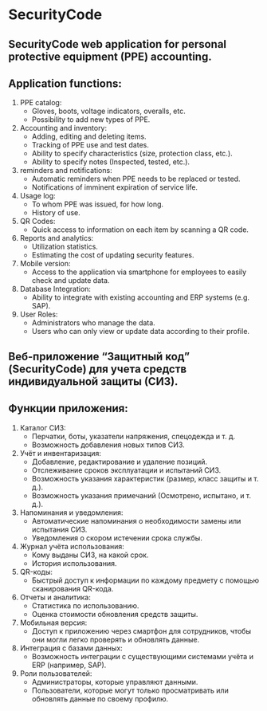 # SecurityCode

## SecurityCode web application for personal protective equipment (PPE) accounting.

## Application functions:

1. PPE catalog:
   - Gloves, boots, voltage indicators, overalls, etc.
   - Possibility to add new types of PPE.
2. Accounting and inventory:
   - Adding, editing and deleting items.
   - Tracking of PPE use and test dates.
   - Ability to specify characteristics (size, protection class, etc.).
   - Ability to specify notes (Inspected, tested, etc.).
3. reminders and notifications:
   - Automatic reminders when PPE needs to be replaced or tested.
   - Notifications of imminent expiration of service life.
4. Usage log:
   - To whom PPE was issued, for how long.
   - History of use.
5. QR Codes:
   - Quick access to information on each item by scanning a QR code.
6. Reports and analytics:
   - Utilization statistics.
   - Estimating the cost of updating security features.
7. Mobile version:
   - Access to the application via smartphone for employees to easily check and update data.
8. Database Integration:
   - Ability to integrate with existing accounting and ERP systems (e.g. SAP).
9. User Roles:
   - Administrators who manage the data.
   - Users who can only view or update data according to their profile.

## Веб-приложение “Защитный код” (SecurityCode) для учета средств индивидуальной защиты (СИЗ).

## Функции приложения:

1. Каталог СИЗ:
   - Перчатки, боты, указатели напряжения, спецодежда и т. д.
   - Возможность добавления новых типов СИЗ.
2. Учёт и инвентаризация:
   - Добавление, редактирование и удаление позиций.
   - Отслеживание сроков эксплуатации и испытаний СИЗ.
   - Возможность указания характеристик (размер, класс защиты и т. д.).
   - Возможность указания примечаний (Осмотрено, испытано, и т. д.).
3. Напоминания и уведомления:
   - Автоматические напоминания о необходимости замены или испытания СИЗ.
   - Уведомления о скором истечении срока службы.
4. Журнал учёта использования:
   - Кому выданы СИЗ, на какой срок.
   - История использования.
5. QR-коды:
   - Быстрый доступ к информации по каждому предмету с помощью сканирования QR-кода.
6. Отчеты и аналитика:
   - Статистика по использованию.
   - Оценка стоимости обновления средств защиты.
7. Мобильная версия:
   - Доступ к приложению через смартфон для сотрудников, чтобы они могли легко проверять и обновлять данные.
8. Интеграция с базами данных:
   - Возможность интеграции с существующими системами учёта и ERP (например, SAP).
9. Роли пользователей:
   - Администраторы, которые управляют данными.
   - Пользователи, которые могут только просматривать или обновлять данные по своему профилю.
